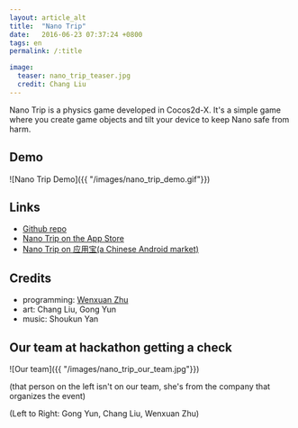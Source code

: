 ```yaml
---
layout: article_alt
title:  "Nano Trip"
date:   2016-06-23 07:37:24 +0800
tags: en
permalink: /:title

image:
  teaser: nano_trip_teaser.jpg
  credit: Chang Liu
---
```


Nano Trip is a physics game developed in Cocos2d-X. It's a simple game where you create game objects and tilt your device to keep Nano safe from harm.

Demo
-
![Nano Trip Demo]({{ "/images/nano_trip_demo.gif"}})


Links
-
- [Github repo](https://itunes.apple.com/cn/app/nano-trip/id923700071?l=en&mt=8)
- [Nano Trip on the App Store](https://itunes.apple.com/cn/app/nano-trip/id923700071?l=en&mt=8)
- [Nano Trip on 应用宝(a Chinese Android market)](http://android.app.qq.com/myapp/detail.htm?apkName=org.cocos.nanatrip)

Credits
-
- programming: [Wenxuan Zhu](http://defwentz.github.io)
- art: Chang Liu, Gong Yun
- music: Shoukun Yan

Our team at hackathon getting a check
-
![Our team]({{ "/images/nano_trip_our_team.jpg"}})

(that person on the left isn't on our team, she's from the company that organizes the event)


(Left to Right: Gong Yun, Chang Liu, Wenxuan Zhu)